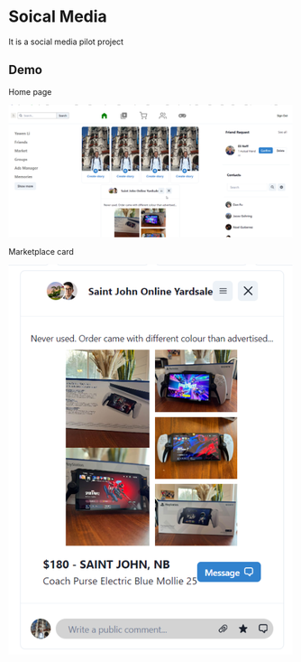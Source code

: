 # Soical Media

It is a social media pilot project

## Demo

Home page

![Home page](./doc/imgs/screenshot1.png)

Marketplace card

![Marketplace card](./doc/imgs/marketplacecard.png)
